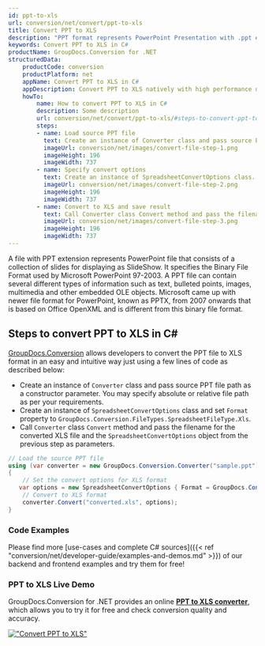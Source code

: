 ```yaml
---
id: ppt-to-xls
url: conversion/net/convert/ppt-to-xls
title: Convert PPT to XLS
description: "PPT format represents PowerPoint Presentation with .ppt extension. Learn how to convert PPT to XLS file programmatically in C# language using GroupDocs.Conversion for .NET library."
keywords: Convert PPT to XLS in C#
productName: GroupDocs.Conversion for .NET
structuredData:
    productCode: conversion
    productPlatform: net
    appName: Convert PPT to XLS in C#
    appDescription: Convert PPT to XLS natively with high performance using C# language and server side GroupDocs.Conversion for .NET APIs, without the use of any software like Microsoft or Open Office.
    howTo:
        name: How to convert PPT to XLS in C# 
        description: Some description
        url: conversion/net/convert/ppt-to-xls/#steps-to-convert-ppt-to-xls-in-c
        steps:
        - name: Load source PPT file 
          text: Create an instance of Converter class and pass source PPT file path as a constructor parameter. You may specify absolute or relative file path as per your requirements. 
          imageUrl: conversion/net/images/convert-file-step-1.png
          imageHeight: 196
          imageWidth: 737
        - name: Specify convert options 
          text: Create an instance of SpreadsheetConvertOptions class.
          imageUrl: conversion/net/images/convert-file-step-2.png
          imageHeight: 196
          imageWidth: 737
        - name: Convert to XLS and save result 
          text: Call Converter class Convert method and pass the filename for the converted HTML file and the SpreadsheetConvertOptions object from the previous step as parameters.
          imageUrl: conversion/net/images/convert-file-step-3.png
          imageHeight: 196
          imageWidth: 737
---
```


A file with PPT extension represents PowerPoint file that consists of a collection of slides for displaying as SlideShow. It specifies the Binary File Format used by Microsoft PowerPoint 97-2003. A PPT file can contain several different types of information such as text, bulleted points, images, multimedia and other embedded OLE objects. Microsoft came up with newer file format for PowerPoint, known as PPTX, from 2007 onwards that is based on Office OpenXML and is different from this binary file format.

## Steps to convert PPT to XLS in C#

[GroupDocs.Conversion](https://products.groupdocs.com/conversion/net) allows developers to convert the PPT file to XLS format in an easy and intuitive way just using a few lines of code as described below:

* Create an instance of `Converter` class and pass source PPT file path as a constructor parameter. You may specify absolute or relative file path as per your requirements. 
* Create an instance of `SpreadsheetConvertOptions` class and set `Format` property to `GroupDocs.Conversion.FileTypes.SpreadsheetFileType.Xls`.
* Call `Converter` class `Convert` method and pass the filename for the converted XLS file and the `SpreadsheetConvertOptions` object from the previous step as parameters.

```csharp
// Load the source PPT file
using (var converter = new GroupDocs.Conversion.Converter("sample.ppt"))
{
    // Set the convert options for XLS format
   var options = new SpreadsheetConvertOptions { Format = GroupDocs.Conversion.FileTypes.SpreadsheetFileType.Xls };
    // Convert to XLS format
    converter.Convert("converted.xls", options);
}
```

### Code Examples

Please find more [use-cases and complete C# sources]({{< ref "conversion/net/developer-guide/examples-and-demos.md" >}}) of our backend and frontend examples and try them for free!

### PPT to XLS Live Demo

GroupDocs.Conversion for .NET provides an online [**PPT to XLS converter**](https://products.groupdocs.app/conversion/ppt-to-xls), which allows you to try it for free and check conversion quality and accuracy.

[!["Convert PPT to XLS"](conversion/net/images/convert-to-xls/convert-ppt-to-xls.png)](https://products.groupdocs.app/conversion/ppt-to-xls)
